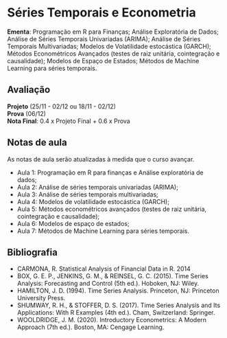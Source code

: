 # Séries Temporais e Econometria

**Ementa**: Programação em R para Finanças; Análise Exploratória de Dados; Análise de Séries Temporais Univariadas (ARIMA); Análise de Séries Temporais Multivariadas; Modelos de Volatilidade estocástica (GARCH); Métodos Econométricos Avançados (testes de raiz unitária, cointegração e causalidade); Modelos de Espaço de Estados; Métodos de Machine Learning para séries temporais.

## Avaliação

**Projeto** (25/11 - 02/12 ou 18/11 - 02/12) <br>
**Prova** (06/12) <br>
**Nota Final**: 0.4 x Projeto Final + 0.6 x Prova <br>

## Notas de aula

As notas de aula serão atualizadas à medida que o curso avançar.

- Aula 1: Programação em R para finanças e Análise exploratória de dados;
- Aula 2: Análise de séries temporais univariadas (ARIMA);
- Aula 3: Análise de séries temporais multivariadas;
- Aula 4: Modelos de volatilidade estocástica (GARCH);
- Aula 5: Métodos econométricos avançados (testes de raiz unitária, cointegração e causalidade);
- Aula 6: Modelos de espaço de estados;
- Aula 7: Métodos de Machine Learning para séries temporais.

## Bibliografia

- CARMONA, R. Statistical Analysis of Financial Data in R. 2014
- BOX, G. E. P., JENKINS, G. M., & REINSEL, G. C. (2015). Time Series Analysis: Forecasting and Control (5th ed.). Hoboken, NJ: Wiley.
- HAMILTON, J. D. (1994). Time Series Analysis. Princeton, NJ: Princeton University Press.
- SHUMWAY, R. H., & STOFFER, D. S. (2017). Time Series Analysis and Its Applications: With R Examples (4th ed.). Cham, Switzerland: Springer.
- WOOLDRIDGE, J. M. (2020). Introductory Econometrics: A Modern Approach (7th ed.). Boston, MA: Cengage Learning.
